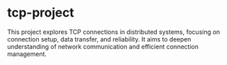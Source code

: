 # tcp-project
This project explores TCP connections in distributed systems, focusing on connection setup, data transfer, and reliability. It aims to deepen understanding of network communication and efficient connection management.
